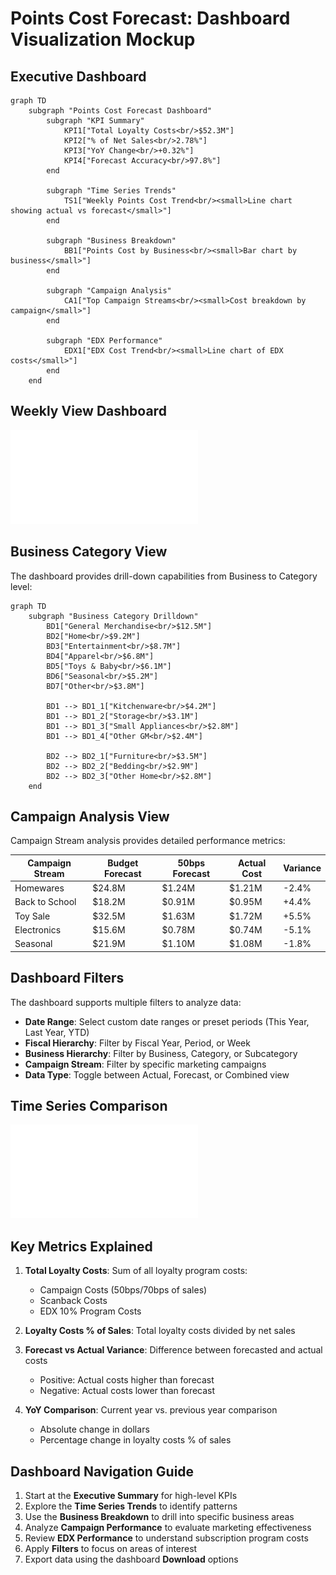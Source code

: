 # Points Cost Forecast: Dashboard Visualization Mockup

## Executive Dashboard

```mermaid
graph TD
    subgraph "Points Cost Forecast Dashboard"
        subgraph "KPI Summary"
            KPI1["Total Loyalty Costs<br/>$52.3M"]
            KPI2["% of Net Sales<br/>2.78%"]
            KPI3["YoY Change<br/>+0.32%"]
            KPI4["Forecast Accuracy<br/>97.8%"]
        end
        
        subgraph "Time Series Trends"
            TS1["Weekly Points Cost Trend<br/><small>Line chart showing actual vs forecast</small>"]
        end
        
        subgraph "Business Breakdown"
            BB1["Points Cost by Business<br/><small>Bar chart by business</small>"]
        end
        
        subgraph "Campaign Analysis"
            CA1["Top Campaign Streams<br/><small>Cost breakdown by campaign</small>"]
        end
        
        subgraph "EDX Performance"
            EDX1["EDX Cost Trend<br/><small>Line chart of EDX costs</small>"]
        end
    end
```

## Weekly View Dashboard

![Weekly Dashboard View](../dashboard%20screenshot.pdf)

## Business Category View

The dashboard provides drill-down capabilities from Business to Category level:

```mermaid
graph TD
    subgraph "Business Category Drilldown"
        BD1["General Merchandise<br/>$12.5M"]
        BD2["Home<br/>$9.2M"]
        BD3["Entertainment<br/>$8.7M"]
        BD4["Apparel<br/>$6.8M"]
        BD5["Toys & Baby<br/>$6.1M"]
        BD6["Seasonal<br/>$5.2M"]
        BD7["Other<br/>$3.8M"]
        
        BD1 --> BD1_1["Kitchenware<br/>$4.2M"]
        BD1 --> BD1_2["Storage<br/>$3.1M"]
        BD1 --> BD1_3["Small Appliances<br/>$2.8M"]
        BD1 --> BD1_4["Other GM<br/>$2.4M"]
        
        BD2 --> BD2_1["Furniture<br/>$3.5M"]
        BD2 --> BD2_2["Bedding<br/>$2.9M"]
        BD2 --> BD2_3["Other Home<br/>$2.8M"]
    end
```

## Campaign Analysis View

Campaign Stream analysis provides detailed performance metrics:

| Campaign Stream | Budget Forecast | 50bps Forecast | Actual Cost | Variance | 
|----------------|----------------|----------------|-------------|----------|
| Homewares | $24.8M | $1.24M | $1.21M | -2.4% |
| Back to School | $18.2M | $0.91M | $0.95M | +4.4% |
| Toy Sale | $32.5M | $1.63M | $1.72M | +5.5% |
| Electronics | $15.6M | $0.78M | $0.74M | -5.1% |
| Seasonal | $21.9M | $1.10M | $1.08M | -1.8% |

## Dashboard Filters

The dashboard supports multiple filters to analyze data:

- **Date Range**: Select custom date ranges or preset periods (This Year, Last Year, YTD)
- **Fiscal Hierarchy**: Filter by Fiscal Year, Period, or Week
- **Business Hierarchy**: Filter by Business, Category, or Subcategory
- **Campaign Stream**: Filter by specific marketing campaigns
- **Data Type**: Toggle between Actual, Forecast, or Combined view

## Time Series Comparison

![Aggregated Dashboard View](../dashboard%20screenshot%20aggregated.pdf)

## Key Metrics Explained

1. **Total Loyalty Costs**: Sum of all loyalty program costs:
   - Campaign Costs (50bps/70bps of sales)
   - Scanback Costs
   - EDX 10% Program Costs

2. **Loyalty Costs % of Sales**: Total loyalty costs divided by net sales

3. **Forecast vs Actual Variance**: Difference between forecasted and actual costs
   - Positive: Actual costs higher than forecast
   - Negative: Actual costs lower than forecast

4. **YoY Comparison**: Current year vs. previous year comparison
   - Absolute change in dollars
   - Percentage change in loyalty costs % of sales

## Dashboard Navigation Guide

1. Start at the **Executive Summary** for high-level KPIs
2. Explore the **Time Series Trends** to identify patterns
3. Use the **Business Breakdown** to drill into specific business areas
4. Analyze **Campaign Performance** to evaluate marketing effectiveness
5. Review **EDX Performance** to understand subscription program costs
6. Apply **Filters** to focus on areas of interest
7. Export data using the dashboard **Download** options
